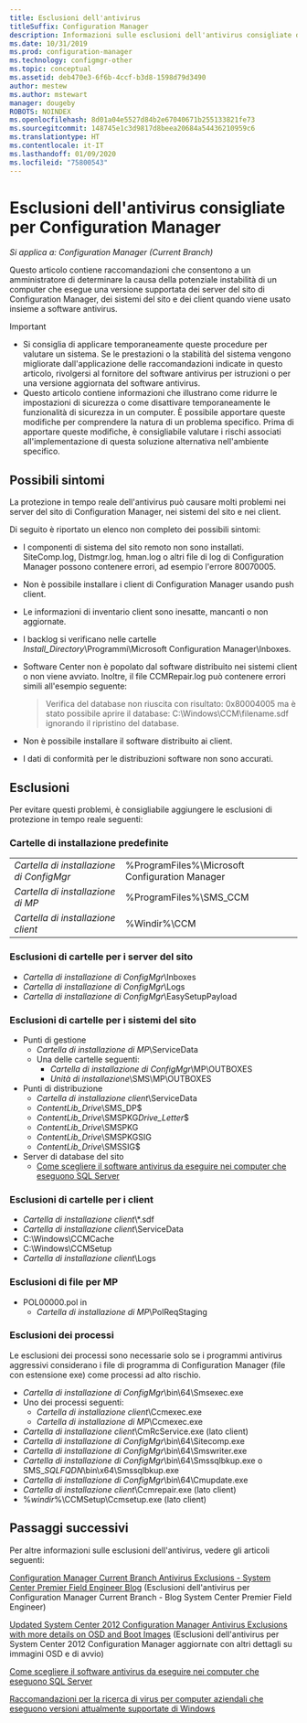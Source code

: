 ```yaml
---
title: Esclusioni dell'antivirus
titleSuffix: Configuration Manager
description: Informazioni sulle esclusioni dell'antivirus consigliate da usare per la risoluzione dei problemi.
ms.date: 10/31/2019
ms.prod: configuration-manager
ms.technology: configmgr-other
ms.topic: conceptual
ms.assetid: deb470e3-6f6b-4ccf-b3d8-1598d79d3490
author: mestew
ms.author: mstewart
manager: dougeby
ROBOTS: NOINDEX
ms.openlocfilehash: 8d01a04e5527d84b2e67040671b255133821fe73
ms.sourcegitcommit: 148745e1c3d9817d8beea20684a54436210959c6
ms.translationtype: HT
ms.contentlocale: it-IT
ms.lasthandoff: 01/09/2020
ms.locfileid: "75800543"
---
```

# <a name="recommended-antivirus-exclusions-for-configuration-manager"></a>Esclusioni dell'antivirus consigliate per Configuration Manager

*Si applica a: Configuration Manager (Current Branch)*

Questo articolo contiene raccomandazioni che consentono a un amministratore di determinare la causa della potenziale instabilità di un computer che esegue una versione supportata dei server del sito di Configuration Manager, dei sistemi del sito e dei client quando viene usato insieme a software antivirus.

> [!IMPORTANT]
>
> - Si consiglia di applicare temporaneamente queste procedure per valutare un sistema. Se le prestazioni o la stabilità del sistema vengono migliorate dall'applicazione delle raccomandazioni indicate in questo articolo, rivolgersi al fornitore del software antivirus per istruzioni o per una versione aggiornata del software antivirus.
> - Questo articolo contiene informazioni che illustrano come ridurre le impostazioni di sicurezza o come disattivare temporaneamente le funzionalità di sicurezza in un computer. È possibile apportare queste modifiche per comprendere la natura di un problema specifico. Prima di apportare queste modifiche, è consigliabile valutare i rischi associati all'implementazione di questa soluzione alternativa nell'ambiente specifico.

## <a name="possible-symptoms"></a>Possibili sintomi 

La protezione in tempo reale dell'antivirus può causare molti problemi nei server del sito di Configuration Manager, nei sistemi del sito e nei client.

Di seguito è riportato un elenco non completo dei possibili sintomi:

- I componenti di sistema del sito remoto non sono installati. SiteComp.log, Distmgr.log, hman.log o altri file di log di Configuration Manager possono contenere errori, ad esempio l'errore 80070005.
- Non è possibile installare i client di Configuration Manager usando push client.
- Le informazioni di inventario client sono inesatte, mancanti o non aggiornate.
- I backlog si verificano nelle cartelle *Install_Directory*\Programmi\Microsoft Configuration Manager\Inboxes.
- Software Center non è popolato dal software distribuito nei sistemi client o non viene avviato. Inoltre, il file CCMRepair.log può contenere errori simili all'esempio seguente:

  > Verifica del database non riuscita con risultato: 0x80004005 ma è stato possibile aprire il database: C:\Windows\CCM\filename.sdf ignorando il ripristino del database.

- Non è possibile installare il software distribuito ai client.
- I dati di conformità per le distribuzioni software non sono accurati.

## <a name="exclusions"></a>Esclusioni

Per evitare questi problemi, è consigliabile aggiungere le esclusioni di protezione in tempo reale seguenti:

### <a name="default-installation-folders"></a>Cartelle di installazione predefinite

|  |  |
| - | - |
|*Cartella di installazione di ConfigMgr*  |  %ProgramFiles%\Microsoft Configuration Manager  |  
|*Cartella di installazione di MP*  |%ProgramFiles%\SMS_CCM  |  
|*Cartella di installazione client*  |%Windir%\CCM  |  

### <a name="folder-exclusions-for-site-servers"></a>Esclusioni di cartelle per i server del sito

- *Cartella di installazione di ConfigMgr*\Inboxes
- *Cartella di installazione di ConfigMgr*\Logs
- *Cartella di installazione di ConfigMgr*\EasySetupPayload

### <a name="folder-exclusions-for-site-systems"></a>Esclusioni di cartelle per i sistemi del sito

- Punti di gestione
  - *Cartella di installazione di MP*\ServiceData
  - Una delle cartelle seguenti:
    - *Cartella di installazione di ConfigMgr*\MP\OUTBOXES
    - *Unità di installazione*\SMS\MP\OUTBOXES
- Punti di distribuzione
  - *Cartella di installazione client*\ServiceData
  - *ContentLib_Drive*\SMS_DP$
  - *ContentLib_Drive*\SMSPKG*Drive_Letter*$
  - *ContentLib_Drive*\SMSPKG
  - *ContentLib_Drive*\SMSPKGSIG
  - *ContentLib_Drive*\SMSSIG$
- Server di database del sito
  - [Come scegliere il software antivirus da eseguire nei computer che eseguono SQL Server](https://support.microsoft.com/en-us/help/309422)

### <a name="folder-exclusions-for-clients"></a>Esclusioni di cartelle per i client

- *Cartella di installazione client*\\\*.sdf
- *Cartella di installazione client*\ServiceData
- C:\Windows\CCMCache
- C:\Windows\CCMSetup
- *Cartella di installazione client*\Logs

### <a name="file-exclusions-for-mps"></a>Esclusioni di file per MP

- POL00000.pol in
  - *Cartella di installazione di MP*\PolReqStaging

### <a name="process-exclusions"></a>Esclusioni dei processi

Le esclusioni dei processi sono necessarie solo se i programmi antivirus aggressivi considerano i file di programma di Configuration Manager (file con estensione exe) come processi ad alto rischio.

- *Cartella di installazione di ConfigMgr*\bin\64\Smsexec.exe
- Uno dei processi seguenti:
  - *Cartella di installazione client*\Ccmexec.exe
  - *Cartella di installazione di MP*\Ccmexec.exe
- *Cartella di installazione client*\CmRcService.exe (lato client)
- *Cartella di installazione di ConfigMgr*\bin\64\Sitecomp.exe
- *Cartella di installazione di ConfigMgr*\bin\64\Smswriter.exe
- *Cartella di installazione di ConfigMgr*\bin\64\Smssqlbkup.exe o SMS_*SQLFQDN*\bin\x64\Smssqlbkup.exe
- *Cartella di installazione di ConfigMgr*\bin\64\Cmupdate.exe
- *Cartella di installazione client*\Ccmrepair.exe (lato client)
- %*windir*%\CCMSetup\Ccmsetup.exe (lato client)

## <a name="next-steps"></a>Passaggi successivi

Per altre informazioni sulle esclusioni dell'antivirus, vedere gli articoli seguenti:

[Configuration Manager Current Branch Antivirus Exclusions - System Center Premier Field Engineer Blog](https://blogs.technet.microsoft.com/systemcenterpfe/2017/05/24/configuration-manager-current-branch-antivirus-update/) (Esclusioni dell'antivirus per Configuration Manager Current Branch - Blog System Center Premier Field Engineer)

[Updated System Center 2012 Configuration Manager Antivirus Exclusions with more details on OSD and Boot Images](https://blogs.technet.microsoft.com/systemcenterpfe/2013/01/11/updated-system-center-2012-configuration-manager-antivirus-exclusions-with-more-details-on-osd-and-boot-images-etc/) (Esclusioni dell'antivirus per System Center 2012 Configuration Manager aggiornate con altri dettagli su immagini OSD e di avvio)

[Come scegliere il software antivirus da eseguire nei computer che eseguono SQL Server](https://support.microsoft.com/en-us/help/309422/how-to-choose-antivirus-software-to-run-on-computers-that-are-running-sql-server)

[Raccomandazioni per la ricerca di virus per computer aziendali che eseguono versioni attualmente supportate di Windows](https://support.microsoft.com/en-us/help/822158/virus-scanning-recommendations-for-enterprise-computers-that-are-running-currently-supported-versions-of-windows)

